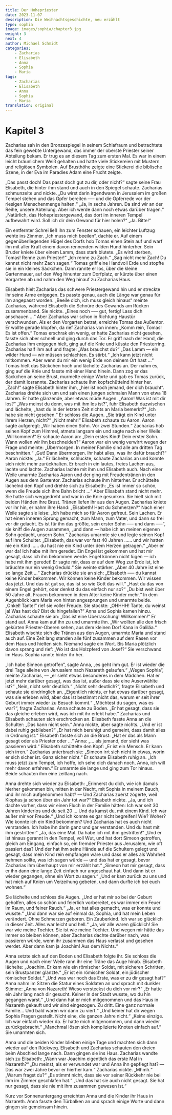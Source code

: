 ```yaml
---
title: Der Hohepriester
date: 2023-11-07
description: Die Weihnachtsgeschichte, neu erzählt
type: sophia
image: images/sophia/chapter3.jpg
weight: 3
next: 4
author: Michael Schmidt
categories:
    - Zacharias
    - Elisabeth
    - Anna
    - Sophia
    - Maria
tags:
    - Zacharias
    - Elisabeth
    - Anna
    - Sophia
    - Maria
translation: original
---
```


# Kapitel 3

Zacharias sah in den Bronzespiegel in seinem Schlafraum und betrachtete das fein gewebte Untergewand, das immer der oberste Priester seiner Abteilung bekam. Er trug es an diesem Tag zum ersten Mal. Es war in einem leicht bräunlichem Weiß gehalten und hatte viele Stickereien mit Mustern und religiösen Symbolen. Auf Brusthöhe zeigte eine Stickerei die biblische Szene, in der Eva im Paradies Adam eine Frucht zeigte.

„Das passt doch! Das passt doch gut zu dir, oder nicht?“ sagte seine Frau Elisabeth, die hinter ihm stand und auch in den Spiegel schaute. Zacharias schmunzelte und nickte. „Du wirst darin irgendwann in Jerusalem im großen Tempel stehen und das Opfer bereiten ––– und die Opferrede vor der riesigen Menschenmenge halten.“ „Ja, in sechs Jahren. Da sind wir an der Reihe, unsere Abteilung. Aber ich werde dann noch etwas darüber tragen.“ „Natürlich, das Hohepriestergewand, das dort im inneren Tempel aufbewahrt wird. Soll ich dir dein Gewand für hier holen?“ „Ja. Bitte!“

Ein entfernter Schrei ließ ihn zum Fenster schauen, ein leichter Luftzug wehte ins Zimmer. „Ich muss mich beeilen“, dachte er. Auf einem gegenüberliegenden Hügel des Dorfs hob Tomas einen Stein auf und warf ihn mit aller Kraft einem davon rennenden wilden Hund hinterher. Sein Bruder kniete über einem Lamm, dass stark blutete. „Es wird sterben, Tomas! Renne zum Priester!“ „Ich renne zu Zach.“ „Sag nicht mehr Zach! Du kannst nicht mehr Zach sagen.“ Tomas griff eine Handvoll Erde und stopfte sie in ein kleines Säckchen. Dann rannte er los, über die kleine Gartenmauer, auf den Weg hinunter zum Dorfplatz, er kürzte über einen Vorgarten ab und nahm den Weg hinauf zu Zacharias Haus.

Elisabeth hielt Zacharias das schwere Priestergewand hin und er streckte ihr seine Arme entgegen. Es passte genau, auch die Länge war genau für ihn angepasst worden. „Beeile dich, ich muss gleich hinaus“ meinte Zacharias, während Elisabeth die Schnüre des Gewands am Rücken zusammenband. Sie nickte. „Eines noch ––– gut, fertig! Lass dich anschauen ...“ Aber Zacharias war schon in Richtung Haustür verschwunden. Als er den Vorgarten betrat, erreichte Tomas das Außentor. Er wollte gerade klopfen, da rief Zacharias von innen: „Komm rein, Tomas! Es ist offen.“ Tomas erschrak ein wenig, er hatte Zacharias nicht gesehen, fasste sich aber schnell und ging durch das Tor. Er griff nach der Hand, die Zacharias ihm entgegen hielt, ging auf die Knie und küsste den Priesterring. Zacharias half ihm auf und fragte: „Was brauchst du?“ „Das Lamm –– ein wilder Hund –– wir müssen schlachten. Es stirbt.“ „Ich kann jetzt nicht mitkommen. Aber wenn du mir ein wenig Erde von deinem Ort hast …“ Tomas hielt das Säckchen hoch und lächelte Zacharias an. Der nahm es, ging auf die Knie und fasste mit einer Hand hinein. Dann zog er das Säckchen an seine Brust, murmelte einige Worte und gab es Tomas zurück, der damit losrannte. Zacharias schaute ihm kopfschüttelnd hinter her.
„Zach!“ sagte Elisabeth hinter ihm, „hier ist noch jemand, der dich braucht“. Zacharias drehte sich um und sah einen jungen schmalen Mann von etwa 18 Jahren. Er hatte glänzende, aber etwas müde Augen. „Aaron! Was ist mit dir los?“ „Was meinst du denn, was mit ihm los ist?“, fuhr Elisabeth dazwischen und lächelte, „hast du in der letzten Zeit nichts an Maria bemerkt?“ „Ich habe sie nicht gesehen.“ Er schloss die Augen. „Sie trägt ein Kind unter ihrem Herzen, nicht?“ „Nicht mehr!“ Elisabeth schaute zu Aaron. Aaron sagte aufgeregt: „Wir haben einen Sohn. Vor zwei Stunden.“ Zacharias hob seinen Kopf zum Himmel, atmete langsam ein und sagte nach einer Weile: „Willkommen!“ Er schaute Aaron an: „Dein erstes Kind! Dein erster Sohn. Wann wollen wir ihn beschneiden?“ Aaron war ein wenig verwirrt wegen der Frage und meinte: „Übermorgen. In meiner Familie sind alle am dritten Tag beschnitten.“ „Gut! Dann übermorgen. Ihr habt alles, was ihr dafür braucht?“ Aaron nickte: „Ja.“ Er lächelte, schluckte, schaute Zacharias an und konnte sich nicht mehr zurückhalten. Er brach in ein lautes, freies Lachen aus, lachte und lachte. Zacharias lachte mit ihm und Elisabeth auch. Nach einer Weile umarmte Zacharias Aaron und der ging mit Freudentränen in den Augen aus dem Gartentor. Zacharias schaute ihm hinterher. Er schüttelte lächelnd den Kopf und drehte sich zu Elisabeth: „Es ist immer so schön, wenn die Freude sich ihre Bahn bricht …“
Aber Elisabeth stand nicht mehr. Sie hatte sich weggedreht und war in die Knie gesunken. Sie hielt sich mit beiden Händen ihre Brust. Tränen liefen ihr aus den Augen. Zacharias kniete vor ihr hin, er nahm ihre Hand: „Elisabeth! Hast du Schmerzen?“ Nach einer Weile sagte sie leise: „Ich habe mich so für Aaron gefreut. Sein Lachen. Er hat einen inneren Sprung gemacht, zum Mann, zum Vater, und dann so frei vor dir gelacht. Es ist für ihn das größte, sein erster Sohn ––– und dann –––“, sie kniff die Augen zusammen, „und dann –– habe ich an meinen eigenen Sohn gedacht, unsern Sohn.“ Zacharias umarmte sie und legte seinen Kopf auf ihre Schulter. „Elisabeth, das war vor fast 40 Jahren …… und wir hatten nie ein Kind …… du hast nie ein Kind unter dem Herzen getragen.“ „Aber er war da! Ich habe mit ihm geredet. Ein Engel ist gekommen und hat mir gesagt, dass ich ihn bekommen werde. Engel können nicht lügen –– ich habe mit ihm geredet! Er sagte mir, dass er auf dem Weg zur Erde ist, ich bräuchte nur ein wenig Geduld.“ Sie weinte stärker. „Aber 40 Jahre ist eine so lange Zeit …“ Zacharias drückte sie an sich: „Elisabeth ––– du kannst keine Kinder bekommen. Wir können keine Kinder bekommen. Wir wissen das jetzt. Und das ist gut so, das ist so wie Gott das will.“ „Hast du das von einem Engel gehört, oder denkst du das einfach nur so?“ „Du bist weit über 50 Jahre alt. Frauen bekommen in dem Alter keine Kinder mehr.“
In dem Augenblick kam Maria von hinten angesprungen und umarmte beide. „Onkel! Tante!“ rief sie voller Freude. Sie stockte: „OHHHH! Tante, du weinst ja! Was hast du? Bist du hingefallen?“ Anna und Sophia kamen hinzu. Zacharias schaute sie an: „Das ist eine Überraschung! Willkommen!“ Er stand auf. Anna kam auf ihn zu und umarmte ihn. „Wir wollten alle den frisch gekürten Priester-Oberen sehen, aus dem kleinen Dorf Kana in Galiläa.“ Elisabeth wischte sich die Tränen aus den Augen, umarmte Maria und stand auch auf. Eine Zeit lang standen alle fünf zusammen auf dem Rasen vor dem Haus und hielten sich. Niemand sagte ein Wort. Bis Maria plötzlich davon sprang und rief: „Wo ist das Holzpferd von Josef?“ Sie verschwand im Haus. Sophia rannte hinter ihr her.

„Ich habe Simeon getroffen“, sagte Anna, „es geht ihm gut. Er ist wieder die drei Tage alleine von Jerusalem nach Nazareth gelaufen.“ „Wegen Sophia“, meinte Zacharias, –– „er sieht etwas besonderes in dem Mädchen. Hat er jetzt mehr darüber gesagt, was das ist, außer dass sie eine Auserwählte ist?“ „Nein, nicht sehr deutlich.“ „Nicht sehr deutlich?“, fragte Elisabeth und schaute sie eindringlich an. „Eigentlich nichts, er hat etwas darüber gesagt, was sie erleben wird, aber das ist bestimmt nicht das, warum er seit ihrer Geburt immer wieder zu Besuch kommt.“ „Möchtest du sagen, was es war?“, fragte Zacharias. Anna schaute zu Boden. „Er hat gesagt, dass sie das gleiche erleben wird, was ich mit ihr erlebt habe.“ Zacharias und Elisabeth schauten sich erschrocken an. Elisabeth fasste Anna an die Schulter: „Das kann nicht sein.“ Anna nickte, aber sagte nichts. „Und er ist dabei ruhig geblieben?“ „Er hat mich beruhigt und gemeint, dass damit alles in Ordnung ist.“ Elisabeth fasste sich an die Brust: „Hat er das als Mann gesagt oder als Priester oder …“ Anna: „… als jemand, der sieht was passieren wird.“ Elisabeth schüttelte den Kopf: „Er ist ein Mensch. Er kann sich irren.“ Zacharias unterbrach sie: „Simeon irrt sich nicht in etwas, worin er sich sicher ist. Ganz sicher nicht.“ Er schaute Elisabeth ruhig an. „Ich muss jetzt zum Tempel, ich hoffe, ich sehe dich danach noch, Anna, ich will mehr davon erfahren.“ Er umarmte sie lange und ging zum Tor hinaus. Beide schauten ihm eine zeitlang nach.

Anna drehte sich wieder zu Elisabeth: „Erinnerst du dich, wie ich damals hierher gekommen bin, mitten in der Nacht, mit Sophia in meinem Bauch, und ihr mich aufgenommen habt? –– Und Zacharias zuerst zögerte, weil Klophas ja schon über ein Jahr tot war?“ Elisabeth nickte. „Ja, und ich dachte vorher, dass wir einen Fluch in der Familie hätten: Ich war seit 30 Jahren kinderlos und du seit 20 … Und da kamst du, mit einem Kind. Ich war außer mir vor Freude.“ „Und ich konnte es gar nicht begreifen! Wie? Woher? Wie konnte ich ein Kind bekommen? Und Zacharias hat es auch nicht verstanden. Ich habe ihn darin ganz und gar verstanden. Und du hast mit ihm gestritten!“ „Ja, das eine Mal. Da habe ich mit ihm gestritten!“ „Und er ist hinaus gerannt in den Tempel, voll Wut, und hat dort Simeon getroffen, gleich am Eingang, einfach so, ein fremder Priester aus Jerusalem, wie oft passiert das? Und der hat ihm seine Hände auf die Schultern gelegt und gesagt, dass mein Kind rein empfangen wäre und dass er alles als Wahrheit nehmen sollte, was ich sagen würde –– und das hat er gesagt, bevor Zacharias ihm überhaupt von mir erzählt hat.“ „Simeon hat mir gesagt, dass er ihn dann eine lange Zeit einfach nur angeschaut hat. Und dann ist er wieder gegangen, ohne ein Wort zu sagen.“ „Und er kam zurück zu uns und hat mich auf Knien um Verzeihung gebeten, und dann durfte ich bei euch wohnen.“

Sie lächelte und schloss die Augen. „Und er hat mir so bei der Geburt geholfen, alles so schön und feierlich vorbereitet, es war immer ein Feuer im Raum, und feiner Rauch.“ „Ja, er hat alles gemacht, was er konnte und wusste.“ „Und dann war sie auf einmal da, Sophia, und hat mein Leben verändert. Ohne Schmerzen geboren. Ein Zauberkind. Ich war so glücklich in dieser Zeit. Alles war leicht und hell.“ „Ja, wir alle waren glücklich! Sie war wie meine Tochter. Sie ist wie meine Tochter. Und wegen mir hätte das immer so bleiben können, aber Zacharias dachte darüber nach, was passieren würde, wenn ihr zusammen das Haus verlasst und gesehen werdet. Aber dann kam ja Joachim! Aus dem Nichts.“

Anna setzte sich auf den Boden und Elisabeth folgte ihr. Sie schloss die Augen und nach einer Weile rann ihr eine Träne das Auge hinab. Elisabeth lächelte: „Joachim. Er kam wie ein römischer Soldat, mit sicheren Schritten, sein Brustpanzer glänzte.“ „Er ist ein römischer Soldat, ein jüdischer römischer Soldat.“ „Und was war noch das Erste, was er zu dir gesagt hat?“ Anna nahm im Sitzen die Statur eines Soldaten an und sprach mit dunkler Stimme: „Anna von Nazareth! Wieso versteckst du dich vor mir?“ „Er hatte ein Jahr lang nach dir gesucht. Keiner in der Stadt wusste, wo du hin gegangen warst.“ „Und dann hat er mich mitgenommen und das Haus in Nazareth gekauft und wir sind eingezogen. Zu dritt. Eine ganz normale Familie… Und bald waren wir dann zu viert.“ „Und keiner hat dir wegen Sophia Fragen gestellt. Nicht eine, die ganzen Jahre nicht.“ „Keine einzige. Ich war einfach wieder da. Er hatte mich mitgenommen, und dann wieder zurückgebracht.“ „Manchmal lösen sich komplizierte Knoten einfach auf.“ Sie umarmten sich.

Anna und die beiden Kinder blieben einige Tage und machten sich dann wieder auf den Rückweg. Elisabeth und Zacharias schauten den dreien beim Abschied lange nach. Dann gingen sie ins Haus. Zacharias wandte sich zu Elisabeth: „Wann war Joachim eigentlich das erste Mal in Nazareth?“ „Du meinst, als er verwundet war und Anna ihn gepflegt hat? –– Das war zwei Jahre bevor er hierher kam.“ Zacharias nickte. „Mhmh.“ „Warum fragst du?“ „Es stimmt nicht, dass sie vor seiner Rückkehr nie bei ihm im Zimmer geschlafen hat.“ „Und das hat sie auch nicht gesagt. Sie hat nur gesagt, dass sie nie mit ihm zusammen gewesen ist.“

Kurz vor Sonnenuntergang erreichten Anna und die Kinder ihr Haus in Nazareth. Anna fasste den Türbalken an und sprach einige Worte und dann gingen sie gemeinsam hinein.
